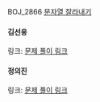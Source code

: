 BOJ_2866 [문자열 잘라내기](https://www.acmicpc.net/problem/2866)<br>

#### 김선웅
링크: [문제 풀이 링크]()

#### 정의진 
링크: [문제 풀이 링크]()

